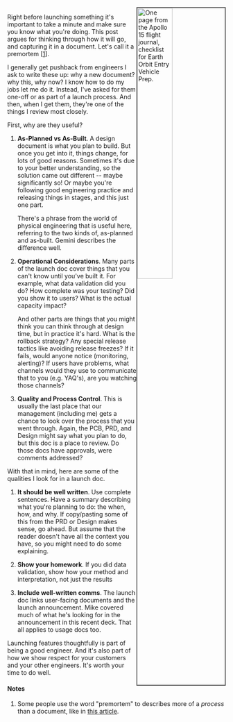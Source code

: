 <!--
.. title: I'm About To Launch This
.. slug: about-to-launch
.. date: 3025-09-26 09:12:46 UTC-07:00
.. tags: Engineering
.. description: 
.. type: text
-->

<!--
https://docs.google.com/document/d/1Cwo6eJQp5Dub0gFSPj3AJiUzMg49uvuAY-J1ZVWsj9I/edit?tab=t.0#heading=h.x6q5nzfc369r
-->
<img style="float:right;border:2px solid #555" class="postimage" src="https://www.nasa.gov/wp-content/uploads/static/history/afj/ap15fj/csmlc/5-01.gif" alt="One page from the Apollo 15 flight journal, checklist for Earth Orbit Entry Vehicle Prep." width=40%>

Right before launching something it's important to take a minute and make sure
you know what you're doing. This post argues for thinking through how it will
go, and capturing it in a document. Let's call it a premortem \[[1](#note1)\].

I generally get pushback from engineers I ask to write these up: why a new
document? why this, why now? I know how to do my jobs let me do it. Instead,
I've asked for them one-off or as part of a launch process. And then, when I get
them, they're one of the things I review most closely.

First, why are they useful?

1. **As-Planned vs As-Built**.  A design document is what you plan to build. But
    once you get into it, things change, for lots of good reasons. Sometimes
    it's due to your better understanding, so the solution came out different --
    maybe significantly so! Or maybe you're following good engineering practice
    and releasing things in stages, and this just one part.

    There's a phrase from the world of physical engineering that is useful here,
    referring to the two kinds of, as-planned and as-built. Gemini describes the
    difference well. 

2. **Operational Considerations**. Many parts of the launch doc cover things
    that you can't know until you've built it. For example, what data validation
    did you do? How complete was your testing? Did you show it to users? What is
    the actual capacity impact?

    And other parts are things that you might think you can think through at
    design time, but in practice it's hard. What is the rollback strategy? Any
    special release tactics like avoiding release freezes? If it fails, would
    anyone notice (monitoring, alerting)? If users have problems, what channels
    would they use to communicate that to you (e.g. YAQ's), are you watching
    those channels?

3. **Quality and Process Control**. This is usually the last place that our
    management (including me) gets a chance to look over the process that you
    went through. Again, the PCB, PRD, and Design might say what you plan to do,
    but this doc is a place to review. Do those docs have approvals, were
    comments addressed? 

With that in mind, here are some of the qualities I look for in a launch doc.

1. **It should be well written**. Use complete sentences. Have a summary
   describing what you're planning to do: the when, how, and why. If
   copy/pasting some of this from the PRD or Design makes sense, go ahead. But
   assume that the reader doesn't have all the context you have, so you might
   need to do some explaining.

2. **Show your homework**. If you did data validation, show how your method and
   interpretation, not just the results

3. **Include well-written comms**. The launch doc links user-facing documents
   and the launch announcement. Mike covered much of what he's looking for in
   the announcement in this recent deck. That all applies to usage docs too.

Launching features thoughtfully is part of being a good engineer. And it's also
part of how we show respect for your customers and your other engineers. It's
worth your time to do well.

#### Notes
<a name="note1"></a>

1. Some people use the word "premortem" to describes more of a _process_ than a
   document, like in [this article][].
   
[this article]: https://hbr.org/2007/09/performing-a-project-premortem
